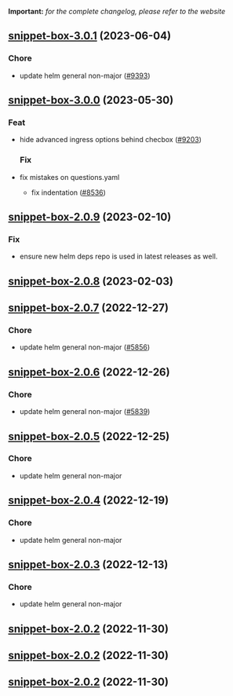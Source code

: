 **Important:**
*for the complete changelog, please refer to the website*




## [snippet-box-3.0.1](https://github.com/truecharts/charts/compare/snippet-box-3.0.0...snippet-box-3.0.1) (2023-06-04)

### Chore

- update helm general non-major ([#9393](https://github.com/truecharts/charts/issues/9393))
  
  


## [snippet-box-3.0.0](https://github.com/truecharts/charts/compare/snippet-box-2.0.9...snippet-box-3.0.0) (2023-05-30)

### Feat

- hide advanced ingress options behind checbox ([#9203](https://github.com/truecharts/charts/issues/9203))
  
  ### Fix

- fix mistakes on questions.yaml
  - fix indentation ([#8536](https://github.com/truecharts/charts/issues/8536))
  
  


## [snippet-box-2.0.9](https://github.com/truecharts/charts/compare/snippet-box-2.0.8...snippet-box-2.0.9) (2023-02-10)

### Fix

- ensure new helm deps repo is used in latest releases as well.
  
  


## [snippet-box-2.0.8](https://github.com/truecharts/charts/compare/snippet-box-2.0.7...snippet-box-2.0.8) (2023-02-03)




## [snippet-box-2.0.7](https://github.com/truecharts/charts/compare/snippet-box-2.0.6...snippet-box-2.0.7) (2022-12-27)

### Chore

- update helm general non-major ([#5856](https://github.com/truecharts/charts/issues/5856))
  
  


## [snippet-box-2.0.6](https://github.com/truecharts/charts/compare/snippet-box-2.0.5...snippet-box-2.0.6) (2022-12-26)

### Chore

- update helm general non-major ([#5839](https://github.com/truecharts/charts/issues/5839))
  
  


## [snippet-box-2.0.5](https://github.com/truecharts/charts/compare/snippet-box-2.0.4...snippet-box-2.0.5) (2022-12-25)

### Chore

- update helm general non-major
  
  


## [snippet-box-2.0.4](https://github.com/truecharts/charts/compare/snippet-box-2.0.3...snippet-box-2.0.4) (2022-12-19)

### Chore

- update helm general non-major
  
  


## [snippet-box-2.0.3](https://github.com/truecharts/charts/compare/snippet-box-2.0.2...snippet-box-2.0.3) (2022-12-13)

### Chore

- update helm general non-major
  
  


## [snippet-box-2.0.2](https://github.com/truecharts/charts/compare/snippet-box-2.0.1...snippet-box-2.0.2) (2022-11-30)




## [snippet-box-2.0.2](https://github.com/truecharts/charts/compare/snippet-box-2.0.1...snippet-box-2.0.2) (2022-11-30)




## [snippet-box-2.0.2](https://github.com/truecharts/charts/compare/snippet-box-2.0.1...snippet-box-2.0.2) (2022-11-30)

